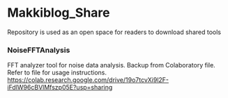 # Makkiblog_Share
Repository is used as an open space for readers to download shared tools 

### NoiseFFTAnalysis
FFT analyzer tool for noise data analysis. Backup from Colaboratory file.
Refer to file for usage instructions.
https://colab.research.google.com/drive/19o7tcvXi9l2F-iFdlW96cBVlMfszp05E?usp=sharing


